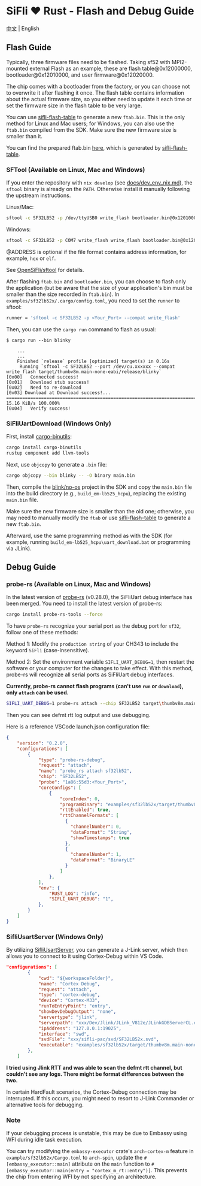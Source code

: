 # SiFli ❤️ Rust - Flash and Debug Guide

[中文](flash_and_debug_zh.md) | English

## Flash Guide

Typically, three firmware files need to be flashed. Taking sf52 with MPI2-mounted external Flash as an example, these are flash table@0x12000000, bootloader@0x12010000, and user firmware@0x12020000.

The chip comes with a bootloader from the factory, or you can choose not to overwrite it after flashing it once. The flash table contains information about the actual firmware size, so you either need to update it each time or set the firmware size in the flash table to be very large.

You can use [sifli-flash-table](../sifli-flash-table/README.md) to generate a new `ftab.bin`. This is the only method for Linux and Mac users; for Windows, you can also use the `ftab.bin` compiled from the SDK. Make sure the new firmware size is smaller than it.

You can find the prepared ftab.bin [here](examples\sf32lb52x), which is generated by [sifli-flash-table](../sifli-flash-table/README.md).

### SFTool (Available on Linux, Mac and Windows)

If you enter the repository with `nix develop` (see [docs/dev_env_nix.md](dev_env_nix.md)), the `sftool` binary is already on the `PATH`. Otherwise install it manually following the upstream instructions.

Linux/Mac:

```bash
sftool -c SF32LB52 -p /dev/ttyUSB0 write_flash bootloader.bin@0x12010000 app.bin@0x12020000 ftab.bin@0x12000000
```

Windows:

```bash
sftool -c SF32LB52 -p COM7 write_flash write_flash bootloader.bin@0x12010000 app.bin@0x12020000 ftab.bin@0x12000000
```

@ADDRESS is optional if the file format contains address information, for example, `hex` or `elf`.

See [OpenSiFli/sftool](https://github.com/OpenSiFli/sftool) for details.

After flashing `ftab.bin` and `bootloader.bin`, you can choose to flash only the application (but be aware that the size of your application's bin must be smaller than the size recorded in `ftab.bin`). In `examples/sf32lb52x/.cargo/config.toml`, you need to set the `runner` to sftool:

```bash
runner = 'sftool -c SF32LB52 -p <Your_Port> --compat write_flash'
```

Then, you can use the `cargo run` command to flash as usual:

```shell
$ cargo run --bin blinky

    ...
    ...
    Finished `release` profile [optimized] target(s) in 0.16s
     Running `sftool -c SF32LB52 --port /dev/cu.xxxxxx --compat write_flash target/thumbv8m.main-none-eabi/release/blinky`
[0x00]   Connected success!
[0x01]   Download stub success!
[0x02]   Need to re-download
[0x03] Download at Download success!... ===================================================================================================== 15.16 KiB/s 100.000%
[0x04]   Verify success!
```

### SiFliUartDownload (Windows Only)

First, install [cargo-binutils](https://github.com/rust-embedded/cargo-binutils):

```bash
cargo install cargo-binutils
rustup component add llvm-tools
```

Next, use `objcopy` to generate a `.bin` file:

```bash
cargo objcopy --bin blinky -- -O binary main.bin
```

Then, compile the [blink/no-os](https://github.com/OpenSiFli/SiFli-SDK/tree/main/example/get-started/blink/no-os) project in the SDK and copy the `main.bin` file into the build directory (e.g., `build_em-lb525_hcpu`), replacing the existing `main.bin` file.

Make sure the new firmware size is smaller than the old one; otherwise, you may need to manually modify the `ftab` or use [sifli-flash-table](../sifli-flash-table/README.md) to generate a new `ftab.bin`.

Afterward, use the same programming method as with the SDK (for example, running `build_em-lb525_hcpu\uart_download.bat` or programming via JLink).

## Debug Guide

### probe-rs (Available on Linux, Mac and Windows)

In the latest version of [probe-rs](https://github.com/probe-rs/probe-rs) (v0.28.0), the SiFliUart debug interface has been merged. You need to install the latest version of probe-rs:

```bash
cargo install probe-rs-tools --force
```

To have `probe-rs` recognize your serial port as the debug port for `sf32`, follow one of these methods:

Method 1: Modify the `production string` of your CH343 to include the keyword `SiFli` (case-insensitive).

Method 2: Set the environment variable `SIFLI_UART_DEBUG=1`, then restart the software or your computer for the changes to take effect. With this method, probe-rs will recognize all serial ports as SiFliUart debug interfaces.

**Currently, probe-rs cannot flash programs (can't use `run` or `download`), only `attach` can be used.**

```bash
SIFLI_UART_DEBUG=1 probe-rs attach --chip SF32LB52 target\thumbv8m.main-none-eabi\debug\blinky
```

Then you can see defmt rtt log output and use debugging.

Here is a reference VSCode launch.json configuration file:

```json
{
    "version": "0.2.0",
    "configurations": [
        {
            "type": "probe-rs-debug",
            "request": "attach",
            "name": "probe_rs attach sf32lb52",
            "chip": "SF32LB52",
            "probe": "1a86:55d3:<Your_Port>",
            "coreConfigs": [
                {
                    "coreIndex": 0,
                    "programBinary": "examples/sf32lb52x/target/thumbv8m.main-none-eabi/debug/blinky",
                    "rttEnabled": true,
                    "rttChannelFormats": [
                      {
                        "channelNumber": 0,
                        "dataFormat": "String",
                        "showTimestamps": true
                      },
                      {
                        "channelNumber": 1,
                        "dataFormat": "BinaryLE"
                      }
                    ]
                },
            ],
            "env": {
                "RUST_LOG": "info",
                "SIFLI_UART_DEBUG": "1",
            },
        }
    ]
}
```

### SifliUsartServer (Windows Only)

By utilizing [SifliUsartServer](https://github.com/OpenSiFli/SiFli-SDK/tree/main/tools/SifliUsartServer), you can generate a J-Link server, which then allows you to connect to it using Cortex-Debug within VS Code.

```json
"configurations": [
        {
            "cwd": "${workspaceFolder}",
            "name": "Cortex Debug",
            "request": "attach",
            "type": "cortex-debug",
            "device": "Cortex-M33",
            "runToEntryPoint": "entry",
            "showDevDebugOutput": "none",
            "servertype": "jlink",
            "serverpath": "xxx/Dev/Jlink/JLink_V812e/JLinkGDBServerCL.exe",
            "ipAddress": "127.0.0.1:19025",
            "interface": "swd",
            "svdFile": "xxx/sifli-pac/svd/SF32LB52x.svd",
            "executable": "examples/sf32lb52x/target/thumbv8m.main-none-eabi/debug/blinky"
        },
    ]
```

**I tried using Jlink RTT and was able to scan the defmt rtt channel, but couldn't see any logs. There might be format differences between the two.**

In certain HardFault scenarios, the Cortex-Debug connection may be interrupted. If this occurs, you might need to resort to J-Link Commander or alternative tools for debugging.

### Note

If your debugging process is unstable, this may be due to Embassy  using WFI during idle task execution.  

You can try modifying the `embassy-executor` crate's `arch-cortex-m`  feature in `example/sf32lb52x/Cargo.toml` to `arch-spin`, update the `#[embassy_executor::main]` attribute on the `main` function to `#[embassy_executor::main(entry = "cortex_m_rt::entry")]`.  This prevents the chip from entering WFI by not specifying an architecture.  

